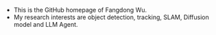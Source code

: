- This is the GitHub homepage of Fangdong Wu.
- My research interests are object detection, tracking, SLAM, Diffusion model and LLM Agent. 
